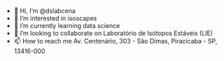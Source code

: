 - 👋 Hi, I’m @dslabcena
- 👀 I’m interested in isoscapes
- 🌱 I’m currently learning data science
- 💞️ I’m looking to collaborate on Laboratório de Isótopos Estáveis (LIE)
- 📫 How to reach me Av. Centenário, 303 - São Dimas, Piracicaba - SP, 13416-000

<!---
dslabcena/dslabcena is a ✨ special ✨ repository because its `README.md` (this file) appears on your GitHub profile.
You can click the Preview link to take a look at your changes.
--->

